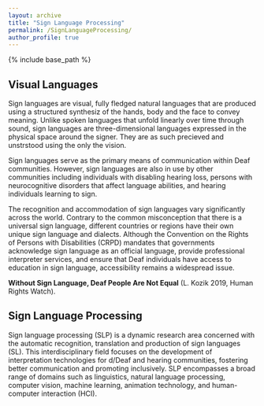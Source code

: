 ```yaml
---
layout: archive
title: "Sign Language Processing"
permalink: /SignLanguageProcessing/
author_profile: true
---
```


{% include base_path %}

## Visual Languages

Sign languages are visual, fully fledged natural languages that are produced using a structured synthesiz of the hands, body and the face to convey meaning. Unlike spoken languages that unfold linearly over time through sound, sign languages are three-dimensional languages expressed in the physical space around the signer. They are as such precieved and unstrstood using the only the vision. 

Sign languages serve as the primary means of communication within Deaf communities. However, sign languages are also in use by other communities including individuals with disabling hearing loss, persons with neurocognitive disorders that affect language abilities, and hearing individuals learning to sign.

The recognition and accommodation of sign languages vary significantly across the world. Contrary to the common misconception that there is a universal sign language, different countries or regions have their own unique sign language and dialects.  Although the Convention on the Rights of Persons with Disabilities (CRPD) mandates that governments acknowledge sign language as an official language, provide professional interpreter services, and ensure that Deaf individuals have access to education in sign language, accessibility remains a widespread issue. 

__Without Sign Language, Deaf People Are Not Equal__ (L. Kozik 2019, Human Rights Watch).


## Sign Language Processing
Sign language processing (SLP) is a dynamic research area concerned with the automatic recognition, translation and production of sign languages (SL). This interdisciplinary field focuses on the development of interpretation technologies for d/Deaf and hearing communities, fostering better communication and promoting inclusively. SLP encompasses a broad range of domains such as linguistics, natural language processing, computer vision, machine learning, animation technology, and human-computer interaction (HCI).

